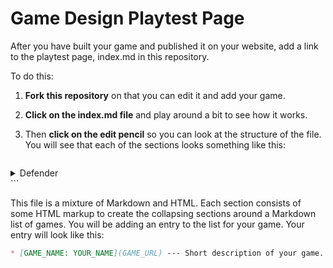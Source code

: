 # Game Design Playtest Page

After you have built your game and published it on your website, add a link to the playtest page, index.md in this repository.

To do this:

1. **Fork this repository** on that you can edit it and add your game.
1. **Click on the index.md file** and play around a bit to see how it works.
1. Then **click on the edit pencil** so you can look at the structure of the file. You will see that each of the sections looks something like this:

   ``` html
<details>
  <summary markdown="span">
    Defender
  </summary>
  
  * [Defender: Doug Urner](https://douglasurner.github.io/prototypes/Defender/index.html) --- I modified this
    game to use the night sky background, I thought that that would look better with the laser. The next thing
    I want to fix is the way the game ends.
  
</details>
```

   This file is a mixture of Markdown and HTML. Each section consists of some HTML markup to create the collapsing sections around a Markdown list of games. You will be adding an entry to the list for your game. Your entry will look like this:

   ``` markdown
* [GAME_NAME: YOUR_NAME](GAME_URL) --- Short description of your game.
```
